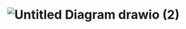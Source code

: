 # ![Untitled Diagram drawio (2)](https://user-images.githubusercontent.com/67227922/194726737-84b94c32-ab42-45cc-a47b-b803def4bedf.png)
